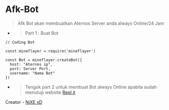 # Afk-Bot
> Afk Bot akan membuatkan Aternos Server anda always Online/24 Jam
* > Part 1 : Buat Bot
```
// Coding Bot

const mineflayer = require('mineflayer')

const Bot = mineflayer.createBot({
  host: "Aternos ip",
  port: Server Port,
  username: "Nama Bot"
})
```
* > Tengok part 2 untuk membuat Bot always Online apabila sudah menutup website [Repl.it](https://replit.com)

Creator - [NiXE xD](https://www.youtube.com/channel/UCK9F2ptByYjY4UOqMn4UXNQ?sub_confirmation=1)
